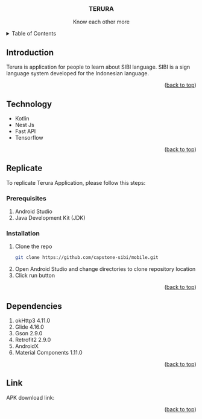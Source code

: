

<!-- PROJECT LOGO -->
<br />
<div align="center">

<h3 align="center">TERURA</h3>

  <p align="center">
    Know each other more 
    <br />

  </p>
</div>



<!-- TABLE OF CONTENTS -->
<details>
  <summary>Table of Contents</summary>
  <ol>
    <li><a href="#introduction">Introduction</a></li>
    <li><a href="#technology">Technology</a></li>
    <li><a href="#replicate">Replicate</a></li>
    <li><a href="#dependencies">Dependencies</a></li>
    <li><a href="#link">Link</a></li>
  </ol>
</details>



<!-- ABOUT THE PROJECT -->
## Introduction
Terura is application for people to learn about SIBI language. SIBI is a sign language system developed for the Indonesian language.


<p align="right">(<a href="#readme-top">back to top</a>)</p>



## Technology

* Kotlin
* Nest Js
* Fast API
* Tensorflow

<p align="right">(<a href="#readme-top">back to top</a>)</p>



<!-- GETTING STARTED -->
## Replicate

To replicate Terura Application, please follow this steps:

### Prerequisites

1. Android Studio
2. Java Development Kit (JDK)

### Installation

1. Clone the repo
   ```sh
   git clone https://github.com/capstone-sibi/mobile.git
   ```
2. Open Android Studio and change directories to clone repository location
3. Click run button 

<p align="right">(<a href="#readme-top">back to top</a>)</p>


## Dependencies

1. okHttp3 4.11.0
2. Glide 4.16.0
3. Gson 2.9.0
4. Retrofit2 2.9.0
5. AndroidX
6. Material Components 1.11.0

<p align="right">(<a href="#readme-top">back to top</a>)</p>

## Link

APK download link: 

<p align="right">(<a href="#readme-top">back to top</a>)</p>

